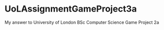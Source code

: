 # UoLAssignmentGameProject3a
 My answer to University of London BSc Computer Science Game Project 2a
